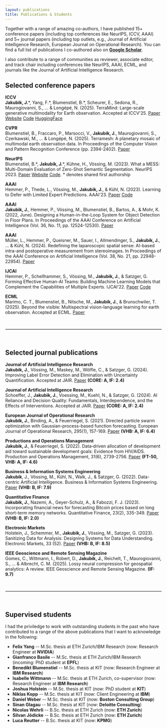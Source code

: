 ```yaml
---
layout: publications
title: Publications & Students
---
```


Together with a range of amazing co-authors, I have published 15+ conference papers (including top conferences like NeurIPS, ICCV, AAAI) and 5+ journal papers (including top outlets, e.g., Journal of Artificial Intelligence Research, European Journal on Operational Research). You can find a full list of publications I co-authored also on **[Google Scholar](https://scholar.google.com/citations?user=Bz3X5pQAAAAJ&hl=de&oi=ao)**.

I also contribute to a range of communities as reviewer, associate editor, and track chair including conferences like NeurIPS, AAAI, ECML, and journals like the Journal of Artificial Intelligence Research.

## Selected conference papers 

**ICCV**
<br>
**Jakubik, J.**\*, Yang, F.\*, Blumenstiel, B.\*, Scheurer, E., Sedona, R., Maurogiovanni, S., ... & Longépé, N. (2025). TerraMind: Large-scale generative multimodality for Earth observation. Accepted at ICCV'25.  [Paper](https://arxiv.org/pdf/2504.11171) [Website](https://ibm.github.io/terramind/) [Code](https://github.com/ibm/terramind) [HuggingFace](https://huggingface.co/ibm-esa-geospatial) 

**CVPR**
<br>
Blumenstiel, B., Fraccaro, P., Marsocci, V., **Jakubik, J.**, Maurogiovanni, S., Czerkawski, M., ... & Longépé, N. (2025). Terramesh: A planetary mosaic of multimodal earth observation data. In Proceedings of the Computer Vision and Pattern Recognition Conference (pp. 2394-2402). [Paper](https://openaccess.thecvf.com/content/CVPR2025W/EarthVision/papers/Blumenstiel_TerraMesh_A_Planetary_Mosaic_of_Multimodal_Earth_Observation_Data_CVPRW_2025_paper.pdf)

**NeurIPS**
<br>
Blumenstiel, B.\*, **Jakubik, J.**\*,  Kühne, H., Vössing, M. (2023). What a MESS: Multi-Domain Evaluation of Zero-Shot Semantic Segmentation. NeurIPS 2023. [Paper](http://arxiv.org/abs/2306.15521) [Website](https://blumenstiel.github.io/mess-benchmark/) [Code](https://github.com/blumenstiel/MESS). * denotes shared first authorship 

**AAAI**
<br>
Hemmer, P., Thede, L., Vössing, M., **Jakubik, J.**, & Kühl, N. (2023). Learning to Defer with Limited Expert Predictions. AAAI'23. [Paper](https://arxiv.org/pdf/2304.07306) [Code](https://github.com/ptrckhmmr/learning-to-defer-with-limited-expert-predictions) 

**AAAI**
<br>
**Jakubik, J.**, Hemmer, P., Vössing, M., Blumenstiel, B., Bartos, A., & Mohr, K. (2022, June). Designing a Human-in-the-Loop System for Object Detection in Floor Plans. In Proceedings of the AAAI Conference on Artificial Intelligence (Vol. 36, No. 11, pp. 12524-12530). [Paper](https://ojs.aaai.org/index.php/AAAI/article/view/21522/21271)

**AAAI**
<br>
Müller, L., Hemmer, P., Queisner, M., Sauer, I., Allmendinger, S., **Jakubik, J.**, ... & Kühl, N. (2024). Redefining the laparoscopic spatial sense: AI-based intra-and postoperative measurement from stereoimages. In Proceedings of the AAAI Conference on Artificial Intelligence (Vol. 38, No. 21, pp. 22948-22954). [Paper](https://ojs.aaai.org/index.php/AAAI/article/view/30334)

**IJCAI**
<br>
Hemmer, P., Schellhammer, S., Vössing, M., **Jakubik, J.**, & Satzger, G. Forming Effective Human-AI Teams: Building Machine Learning Models that Complement the Capabilities of Multiple Experts. IJCAI'22. [Paper](https://arxiv.org/pdf/2206.07948) [Code](https://github.com/ptrckhmmr/human-ai-teams)

**ECML**
<br>
Marimo, C. T., Blumenstiel, B., Nitsche, M., **Jakubik, J.**, & Brunschwiler, T. (2025). Beyond the visible: Multispectral vision-language learning for earth observation. Accepted at ECML. [Paper](https://arxiv.org/pdf/2503.15969?)


<br>
<hr style="border:.5px solid lightgray"> <br>

## Selected journal publications 

**Journal of Artificial Intelligence Research**
<br>
**Jakubik, J.**, Vössing, M., Maskey, M., Wölfle, C., & Satzger, G. (2024). Improving Label Error Detection and Elimination with Uncertainty Quantification. Accepted at JAIR. [Paper](https://arxiv.org/pdf/2405.09602) **(CORE: A, IF: 2.4)**

**Journal of Artificial Intelligence Research**
<br>
Schoeffer, J., **Jakubik, J.**, Voessing, M., Kuehl, N., & Satzger, G. (2024). AI Reliance and Decision Quality: Fundamentals, Interdependence, and the Effects of Interventions. Accepted at JAIR. [Paper](https://arxiv.org/pdf/2304.08804) **(CORE: A, IF: 2.4)**

**European Journal of Operational Research**
<br>
**Jakubik, J.**, Binding, A., & Feuerriegel, S. (2021). Directed particle swarm optimization with Gaussian-process-based function forecasting. European Journal of Operational Research, 295(1), 157-169. [Paper](https://www.sciencedirect.com/science/article/pii/S0377221721001661) **(VHB: A, IF: 6.4)**

**Productions and Operations Management**
<br>
**Jakubik, J.**, & Feuerriegel, S. (2022). Data‐driven allocation of development aid toward sustainable development goals: Evidence from HIV/AIDS. Production and Operations Management, 31(6), 2739-2756. [Paper](https://onlinelibrary.wiley.com/doi/pdfdirect/10.1111/poms.13714) **(FT-50, VHB: A, IF: 4.6)**

**Business & Information Systems Engineering**
<br>
**Jakubik**, J., Vössing, M., Kühl, N., Walk, J., & Satzger, G. (2022). Data-centric Artificial Intelligence. Business & Information Systems Engineering. [Paper](https://arxiv.org/pdf/2212.11854.pdf) **(VHB: B, IF: 7.9)**

**Quantitative Finance**
<br>
**Jakubik, J.**, Nazemi, A., Geyer-Schulz, A., & Fabozzi, F. J. (2023). Incorporating financial news for forecasting Bitcoin prices based on long short-term memory networks. Quantitative Finance, 23(2), 335-349. [Paper](https://www.tandfonline.com/doi/abs/10.1080/14697688.2022.2130085) **(VHB: B, IF: 2.0)**

**Electronic Markets**
<br>
Holstein, J., Schemmer, M., **Jakubik, J.**, Vössing, M., Satzger, G. (2023). Sanitizing Data for Analysis: Designing Systems for Data Understanding. Electronic Markets,  33 (52). [Paper]([https://www.tandfonline.com/doi/abs/10.1080/14697688.2022.2130085](https://link.springer.com/article/10.1007/s12525-023-00677-w?utm_source=rct_congratemailt&utm_medium=email&utm_campaign=oa_20231009&utm_content=10.1007/s12525-023-00677-w))  **(VHB: B, IF: 8.5)**

**IEEE Geoscience and Remote Sensing Magazine**
<br>
Gomes, C., Wittmann, I., Robert, D., **Jakubik, J.**, Reichelt, T., Maurogiovanni, S., ... & Albrecht, C. M. (2025). Lossy neural compression for geospatial analytics: A review. IEEE Geoscience and Remote Sensing Magazine. **(IF: 9.7)**


<br>
<hr style="border:.5px solid lightgray"> <br>

## Supervised students 

I had the priviledge to work with outstanding students in the past who have contributed to a range of the above publications that I want to acknowledge in the following:

- **Felix Yang** -- M.Sc. thesis at ETH Zurich/IBM Research (now: Research Engineer at **NVIDIA**)
- **Gianfranco Basile** -- M.Sc. thesis at ETH Zurich/IBM Research (incoming: PhD student at **EPFL**)
- **Benedikt Blumenstiel** -- M.Sc. thesis at KIT (now: Research Engineer at **IBM Research**)
- **Isabelle Wittmann** -- M.Sc. thesis at ETH Zurich, co-supervisor (now: Research Engineer at **IBM Research**)
- **Joshua Holstein** -- M.Sc. thesis at KIT (now: PhD student at **KIT**)
- **Niklas Kopp** -- M.Sc. thesis at KIT (now: Client Engineering at **IBM**)
- **Daniel Weber** -- M.Sc. thesis at KIT (now: **Boston Consulting Group**)
- **Sinan Glagau** -- M.Sc. thesis at KIT (now: **Deloitte Consulting**)
- **Nicolas Wehrli** -- B.Sc. thesis at ETH Zurich (now: **ETH Zurich**)
- **Silvan Jödicke** -- B.Sc. thesis at ETH Zurich (now: **ETH Zurich**)
- **Luca Reutter** -- B.Sc. thesis at KIT (now: **KPMG**)


